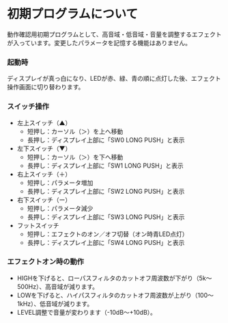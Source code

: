 # 初期プログラムについて

動作確認用初期プログラムとして、高音域・低音域・音量を調整するエフェクトが入っています。変更したパラメータを記憶する機能はありません。



### 起動時
ディスプレイが真っ白になり、LEDが赤、緑、青の順に点灯した後、エフェクト操作画面に切り替わります。



### スイッチ操作
- 左上スイッチ（▲）
	- 短押し：カーソル（＞）を上へ移動
	- 長押し：ディスプレイ上部に「SW0 LONG PUSH」と表示
- 左下スイッチ（▼）
	- 短押し：カーソル（＞）を下へ移動
	- 長押し：ディスプレイ上部に「SW1 LONG PUSH」と表示
- 右上スイッチ（＋）
	- 短押し：パラメータ増加
	- 長押し：ディスプレイ上部に「SW2 LONG PUSH」と表示
- 右下スイッチ（ー）
	- 短押し：パラメータ減少
	- 長押し：ディスプレイ上部に「SW3 LONG PUSH」と表示
- フットスイッチ
	- 短押し：エフェクトのオン／オフ切替（オン時青LED点灯）
	- 長押し：ディスプレイ上部に「SW4 LONG PUSH」と表示



### エフェクトオン時の動作
- HIGHを下げると、ローパスフィルタのカットオフ周波数が下がり（5k～500Hz）、高音域が減ります。
- LOWを下げると、ハイパスフィルタのカットオフ周波数が上がり（100～1kHz）、低音域が減ります。
- LEVEL調整で音量が変わります（-10dB～+10dB）。